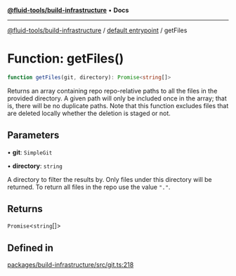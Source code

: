 [**@fluid-tools/build-infrastructure**](../../README.md) • **Docs**

***

[@fluid-tools/build-infrastructure](../../README.md) / [default entrypoint](../README.md) / getFiles

# Function: getFiles()

```ts
function getFiles(git, directory): Promise<string[]>
```

Returns an array containing repo repo-relative paths to all the files in the provided directory.
A given path will only be included once in the array; that is, there will be no duplicate paths.
Note that this function excludes files that are deleted locally whether the deletion is staged or not.

## Parameters

• **git**: `SimpleGit`

• **directory**: `string`

A directory to filter the results by. Only files under this directory will be returned. To
return all files in the repo use the value `"."`.

## Returns

`Promise`\<`string`[]\>

## Defined in

[packages/build-infrastructure/src/git.ts:218](https://github.com/microsoft/FluidFramework/blob/main/build-tools/packages/build-infrastructure/src/git.ts#L218)
